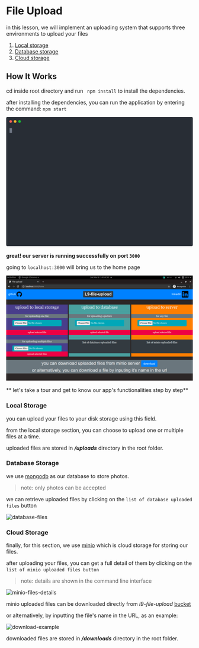 # File Upload
in this lesson, we will implement an uploading system that supports three environments to upload your files

1. [Local storage](#Local-Storage)
2. [Database storage](#Database-storage)
3. [Cloud storage](#Cloud-Storage)

## How It Works
cd inside root directory and run ``` npm install``` to install the dependencies.

after installing the dependencies, you can run the application by entering the command: ```npm start```

![npm-start-svg](https://github.com/amiryeg1/nodejs-lessons/blob/master/L9-file-upload/views/github/npm-start.svg)

**great! our server is running successfully on port `3000`**


going to `localhost:3000` will bring us to the home page

![home-page](https://github.com/amiryeg1/nodejs-lessons/blob/master/L9-file-upload/views/github/home-page.png)

** let's take a tour and get to know our app's functionalities step by step**
### Local Storage
you can upload your files to your disk storage using this field.

from the local storage section, you can choose to upload one or multiple files at a time.

uploaded files are stored in ___*/uploads*___ directory in the root folder.

### Database Storage
we use [mongodb](https://www.mongodb.com/) as our database to store photos.
> note: only photos can be accepted

we can retrieve uploaded files by clicking on the `list of database uploaded files` button 

![database-files]()

### Cloud Storage
finally, for this section, we use [minio](https://min.io/) which is cloud storage for storing our files.

after uploading your files, you can get a full detail of them by clicking on the `list of minio uploaded files button`
> note: details are shown in the command line interface

![minio-files-details]()

minio uploaded files can be downloaded directly from *l9-file-upload* [bucket](https://play.minio.io:9000/minio/l9-file-upload/)

or alternatively, by inputting the file's name in the URL, as an example:

![download-example]()

downloaded files are stored in ___*/downloads*___ directory in the root folder.
